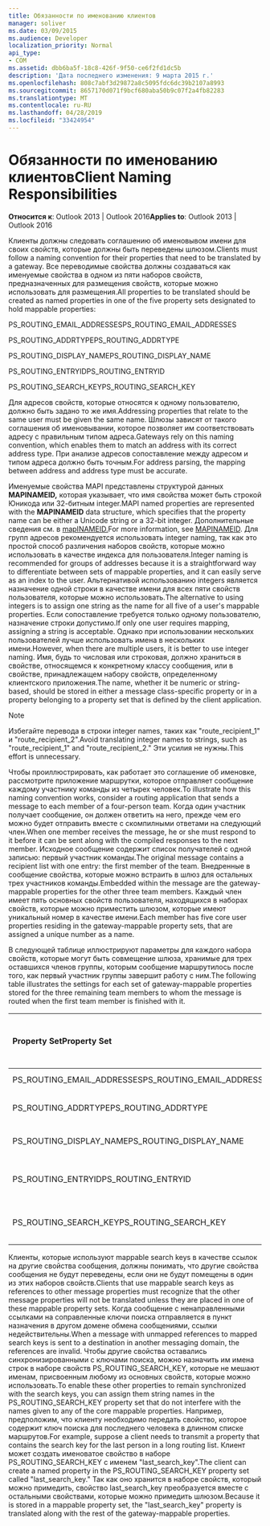 ```yaml
---
title: Обязанности по именованию клиентов
manager: soliver
ms.date: 03/09/2015
ms.audience: Developer
localization_priority: Normal
api_type:
- COM
ms.assetid: dbb6ba5f-18c8-426f-9f50-ce6f2fd1dc5b
description: 'Дата последнего изменения: 9 марта 2015 г.'
ms.openlocfilehash: 808c7abf3d29872a8c5095fdc6dc39b2107a8993
ms.sourcegitcommit: 8657170d071f9bcf680aba50b9c07f2a4fb82283
ms.translationtype: MT
ms.contentlocale: ru-RU
ms.lasthandoff: 04/28/2019
ms.locfileid: "33424954"
---
```

# <a name="client-naming-responsibilities"></a><span data-ttu-id="864d0-103">Обязанности по именованию клиентов</span><span class="sxs-lookup"><span data-stu-id="864d0-103">Client Naming Responsibilities</span></span>

  
  
<span data-ttu-id="864d0-104">**Относится к**: Outlook 2013 | Outlook 2016</span><span class="sxs-lookup"><span data-stu-id="864d0-104">**Applies to**: Outlook 2013 | Outlook 2016</span></span> 
  
<span data-ttu-id="864d0-105">Клиенты должны следовать соглашению об именовывом имени для своих свойств, которые должны быть переведены шлюзом.</span><span class="sxs-lookup"><span data-stu-id="864d0-105">Clients must follow a naming convention for their properties that need to be translated by a gateway.</span></span> <span data-ttu-id="864d0-106">Все переводимые свойства должны создаваться как именуемые свойства в одном из пяти наборов свойств, предназначенных для размещения свойств, которые можно использовать для размещения.</span><span class="sxs-lookup"><span data-stu-id="864d0-106">All properties to be translated should be created as named properties in one of the five property sets designated to hold mappable properties:</span></span>
  
<span data-ttu-id="864d0-107">PS_ROUTING_EMAIL_ADDRESSES</span><span class="sxs-lookup"><span data-stu-id="864d0-107">PS_ROUTING_EMAIL_ADDRESSES</span></span>
  
<span data-ttu-id="864d0-108">PS_ROUTING_ADDRTYPE</span><span class="sxs-lookup"><span data-stu-id="864d0-108">PS_ROUTING_ADDRTYPE</span></span>
  
<span data-ttu-id="864d0-109">PS_ROUTING_DISPLAY_NAME</span><span class="sxs-lookup"><span data-stu-id="864d0-109">PS_ROUTING_DISPLAY_NAME</span></span>
  
<span data-ttu-id="864d0-110">PS_ROUTING_ENTRYID</span><span class="sxs-lookup"><span data-stu-id="864d0-110">PS_ROUTING_ENTRYID</span></span>
  
<span data-ttu-id="864d0-111">PS_ROUTING_SEARCH_KEY</span><span class="sxs-lookup"><span data-stu-id="864d0-111">PS_ROUTING_SEARCH_KEY</span></span>
  
<span data-ttu-id="864d0-112">Для адресов свойств, которые относятся к одному пользователю, должно быть задано то же имя.</span><span class="sxs-lookup"><span data-stu-id="864d0-112">Addressing properties that relate to the same user must be given the same name.</span></span> <span data-ttu-id="864d0-113">Шлюзы зависят от такого соглашения об именовывании, которое позволяет им соответствовать адресу с правильным типом адреса.</span><span class="sxs-lookup"><span data-stu-id="864d0-113">Gateways rely on this naming convention, which enables them to match an address with its correct address type.</span></span> <span data-ttu-id="864d0-114">При анализе адресов сопоставление между адресом и типом адреса должно быть точным.</span><span class="sxs-lookup"><span data-stu-id="864d0-114">For address parsing, the mapping between address and address type must be accurate.</span></span>
  
<span data-ttu-id="864d0-115">Именуемые свойства MAPI представлены структурой данных **MAPINAMEID,** которая указывает, что имя свойства может быть строкой Юникода или 32-битным integer.</span><span class="sxs-lookup"><span data-stu-id="864d0-115">MAPI named properties are represented with the **MAPINAMEID** data structure, which specifies that the property name can be either a Unicode string or a 32-bit integer.</span></span> <span data-ttu-id="864d0-116">Дополнительные сведения см. в [mapINAMEID.](mapinameid.md)</span><span class="sxs-lookup"><span data-stu-id="864d0-116">For more information, see [MAPINAMEID](mapinameid.md).</span></span> <span data-ttu-id="864d0-117">Для групп адресов рекомендуется использовать integer naming, так как это простой способ различения наборов свойств, которые можно использовать в качестве индекса для пользователя.</span><span class="sxs-lookup"><span data-stu-id="864d0-117">Integer naming is recommended for groups of addresses because it is a straightforward way to differentiate between sets of mappable properties, and it can easily serve as an index to the user.</span></span> <span data-ttu-id="864d0-118">Альтернативой использованию integers является назначение одной строки в качестве имени для всех пяти свойств пользователя, которые можно использовать.</span><span class="sxs-lookup"><span data-stu-id="864d0-118">The alternative to using integers is to assign one string as the name for all five of a user's mappable properties.</span></span> <span data-ttu-id="864d0-119">Если сопоставление требуется только одному пользователю, назначение строки допустимо.</span><span class="sxs-lookup"><span data-stu-id="864d0-119">If only one user requires mapping, assigning a string is acceptable.</span></span> <span data-ttu-id="864d0-120">Однако при использовании нескольких пользователей лучше использовать имена в нескольких имени.</span><span class="sxs-lookup"><span data-stu-id="864d0-120">However, when there are multiple users, it is better to use integer naming.</span></span> <span data-ttu-id="864d0-121">Имя, будь то числовая или строковая, должно храниться в свойстве, относящемся к конкретному классу сообщения, или в свойстве, принадлежащем набору свойств, определенному клиентского приложения.</span><span class="sxs-lookup"><span data-stu-id="864d0-121">The name, whether it be numeric or string-based, should be stored in either a message class-specific property or in a property belonging to a property set that is defined by the client application.</span></span> 
  
> [!NOTE]
> <span data-ttu-id="864d0-122">Избегайте перевода в строки integer names, таких как "route_recipient_1" и "route_recipient_2".</span><span class="sxs-lookup"><span data-stu-id="864d0-122">Avoid translating integer names to strings, such as "route_recipient_1" and "route_recipient_2."</span></span> <span data-ttu-id="864d0-123">Эти усилия не нужны.</span><span class="sxs-lookup"><span data-stu-id="864d0-123">This effort is unnecessary.</span></span> 
  
<span data-ttu-id="864d0-124">Чтобы проиллюстрировать, как работает это соглашение об именовке, рассмотрите приложение маршрутки, которое отправляет сообщение каждому участнику команды из четырех человек.</span><span class="sxs-lookup"><span data-stu-id="864d0-124">To illustrate how this naming convention works, consider a routing application that sends a message to each member of a four-person team.</span></span> <span data-ttu-id="864d0-125">Когда один участник получает сообщение, он должен ответить на него, прежде чем его можно будет отправить вместе с скомпилными ответами на следующий член.</span><span class="sxs-lookup"><span data-stu-id="864d0-125">When one member receives the message, he or she must respond to it before it can be sent along with the compiled responses to the next member.</span></span> <span data-ttu-id="864d0-126">Исходное сообщение содержит список получателей с одной записью: первый участник команды.</span><span class="sxs-lookup"><span data-stu-id="864d0-126">The original message contains a recipient list with one entry: the first member of the team.</span></span> <span data-ttu-id="864d0-127">Внедренные в сообщение свойства, которые можно встраить в шлюз для остальных трех участников команды.</span><span class="sxs-lookup"><span data-stu-id="864d0-127">Embedded within the message are the gateway-mappable properties for the other three team members.</span></span> <span data-ttu-id="864d0-128">Каждый член имеет пять основных свойств пользователя, находящихся в наборах свойств, которые можно приместить шлюзом, которые имеют уникальный номер в качестве имени.</span><span class="sxs-lookup"><span data-stu-id="864d0-128">Each member has five core user properties residing in the gateway-mappable property sets, that are assigned a unique number as a name.</span></span> 
  
<span data-ttu-id="864d0-129">В следующей таблице иллюстрируют параметры для каждого набора свойств, которые могут быть совмещение шлюза, хранимые для трех оставшихся членов группы, которым сообщение маршрутилось после того, как первый участник группы завершит работу с ним.</span><span class="sxs-lookup"><span data-stu-id="864d0-129">The following table illustrates the settings for each set of gateway-mappable properties stored for the three remaining team members to whom the message is routed when the first team member is finished with it.</span></span>
  
|<span data-ttu-id="864d0-130">**Property Set**</span><span class="sxs-lookup"><span data-stu-id="864d0-130">**Property Set**</span></span>|<span data-ttu-id="864d0-131">**Второй участник  <br/> группы**</span><span class="sxs-lookup"><span data-stu-id="864d0-131">**Second Team  <br/> Member**</span></span>|<span data-ttu-id="864d0-132">**Третий участник  <br/> группы**</span><span class="sxs-lookup"><span data-stu-id="864d0-132">**Third Team  <br/> Member**</span></span>|<span data-ttu-id="864d0-133">**Четвертый участник  <br/> группы**</span><span class="sxs-lookup"><span data-stu-id="864d0-133">**Fourth Team  <br/> Member**</span></span>|
|:-----|:-----|:-----|:-----|
|<span data-ttu-id="864d0-134">PS_ROUTING_EMAIL_ADDRESSES</span><span class="sxs-lookup"><span data-stu-id="864d0-134">PS_ROUTING_EMAIL_ADDRESSES</span></span>  <br/> |<span data-ttu-id="864d0-135">Адрес = 0</span><span class="sxs-lookup"><span data-stu-id="864d0-135">Address = 0</span></span>  <br/> |<span data-ttu-id="864d0-136">Адрес = 1</span><span class="sxs-lookup"><span data-stu-id="864d0-136">Address = 1</span></span>  <br/> |<span data-ttu-id="864d0-137">Адрес = 2</span><span class="sxs-lookup"><span data-stu-id="864d0-137">Address = 2</span></span>  <br/> |
|<span data-ttu-id="864d0-138">PS_ROUTING_ADDRTYPE</span><span class="sxs-lookup"><span data-stu-id="864d0-138">PS_ROUTING_ADDRTYPE</span></span>  <br/> |<span data-ttu-id="864d0-139">Тип адреса = 0</span><span class="sxs-lookup"><span data-stu-id="864d0-139">Address type = 0</span></span>  <br/> |<span data-ttu-id="864d0-140">Тип адреса = 1</span><span class="sxs-lookup"><span data-stu-id="864d0-140">Address type = 1</span></span>  <br/> |<span data-ttu-id="864d0-141">Тип адреса = 2</span><span class="sxs-lookup"><span data-stu-id="864d0-141">Address type = 2</span></span>  <br/> |
|<span data-ttu-id="864d0-142">PS_ROUTING_DISPLAY_NAME</span><span class="sxs-lookup"><span data-stu-id="864d0-142">PS_ROUTING_DISPLAY_NAME</span></span>  <br/> |<span data-ttu-id="864d0-143">Отображаемая имя = 0</span><span class="sxs-lookup"><span data-stu-id="864d0-143">Display name = 0</span></span>  <br/> |<span data-ttu-id="864d0-144">Отображаемая имя = 1</span><span class="sxs-lookup"><span data-stu-id="864d0-144">Display name = 1</span></span>  <br/> |<span data-ttu-id="864d0-145">Отображаемая имя = 2</span><span class="sxs-lookup"><span data-stu-id="864d0-145">Display name = 2</span></span>  <br/> |
|<span data-ttu-id="864d0-146">PS_ROUTING_ENTRYID</span><span class="sxs-lookup"><span data-stu-id="864d0-146">PS_ROUTING_ENTRYID</span></span>  <br/> |<span data-ttu-id="864d0-147">Идентификатор записи = 0</span><span class="sxs-lookup"><span data-stu-id="864d0-147">Entry identifier = 0</span></span>  <br/> |<span data-ttu-id="864d0-148">Идентификатор записи = 1</span><span class="sxs-lookup"><span data-stu-id="864d0-148">Entry identifier = 1</span></span>  <br/> |<span data-ttu-id="864d0-149">Идентификатор записи = 2</span><span class="sxs-lookup"><span data-stu-id="864d0-149">Entry identifier = 2</span></span>  <br/> |
|<span data-ttu-id="864d0-150">PS_ROUTING_SEARCH_KEY</span><span class="sxs-lookup"><span data-stu-id="864d0-150">PS_ROUTING_SEARCH_KEY</span></span>  <br/> |<span data-ttu-id="864d0-151">Клавиша поиска = 0</span><span class="sxs-lookup"><span data-stu-id="864d0-151">Search key = 0</span></span>  <br/> |<span data-ttu-id="864d0-152">Клавиша поиска = 1</span><span class="sxs-lookup"><span data-stu-id="864d0-152">Search key = 1</span></span>  <br/> |<span data-ttu-id="864d0-153">Клавиша поиска = 2</span><span class="sxs-lookup"><span data-stu-id="864d0-153">Search key = 2</span></span>  <br/> |
   
<span data-ttu-id="864d0-154">Клиенты, которые используют mappable search keys в качестве ссылок на другие свойства сообщения, должны понимать, что другие свойства сообщения не будут переведены, если они не будут помещены в один из этих наборов свойств.</span><span class="sxs-lookup"><span data-stu-id="864d0-154">Clients that use mappable search keys as references to other message properties must recognize that the other message properties will not be translated unless they are placed in one of these mappable property sets.</span></span> <span data-ttu-id="864d0-155">Когда сообщение с ненаправленными ссылками на соправленные ключи поиска отправляется в пункт назначения в другом домене обмена сообщениями, ссылки недействительны.</span><span class="sxs-lookup"><span data-stu-id="864d0-155">When a message with unmapped references to mapped search keys is sent to a destination in another messaging domain, the references are invalid.</span></span> <span data-ttu-id="864d0-156">Чтобы другие свойства оставались синхронизированными с ключами поиска, можно назначить им имена строк в наборе свойств PS_ROUTING_SEARCH_KEY, которые не мешают именам, присвоенным любому из основных свойств, которые можно использовать.</span><span class="sxs-lookup"><span data-stu-id="864d0-156">To enable these other properties to remain synchronized with the search keys, you can assign them string names in the PS_ROUTING_SEARCH_KEY property set that do not interfere with the names given to any of the core mappable properties.</span></span> <span data-ttu-id="864d0-157">Например, предположим, что клиенту необходимо передать свойство, которое содержит ключ поиска для последнего человека в длинном списке маршрутов.</span><span class="sxs-lookup"><span data-stu-id="864d0-157">For example, suppose a client needs to transmit a property that contains the search key for the last person in a long routing list.</span></span> <span data-ttu-id="864d0-158">Клиент может создать именоватое свойство в наборе PS_ROUTING_SEARCH_KEY с именем "last_search_key".</span><span class="sxs-lookup"><span data-stu-id="864d0-158">The client can create a named property in the PS_ROUTING_SEARCH_KEY property set called "last_search_key."</span></span> <span data-ttu-id="864d0-159">Так как оно хранится в наборе свойств, который можно примедить, свойство last_search_key преобразуется вместе с остальными свойствами, которые можно примедить шлюзом.</span><span class="sxs-lookup"><span data-stu-id="864d0-159">Because it is stored in a mappable property set, the "last_search_key" property is translated along with the rest of the gateway-mappable properties.</span></span>
  

